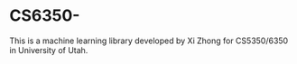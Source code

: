 # CS6350-

This is a machine learning library developed by Xi Zhong for CS5350/6350 in University of Utah.
